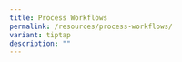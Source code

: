 ```yaml
---
title: Process Workflows
permalink: /resources/process-workflows/
variant: tiptap
description: ""
---
```

